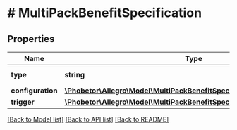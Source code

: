 # # MultiPackBenefitSpecification

## Properties

Name | Type | Description | Notes
------------ | ------------- | ------------- | -------------
**type** | **string** |  | [optional] [default to 'UNIT_PERCENTAGE_DISCOUNT']
**configuration** | [**\Phobetor\Allegro\Model\MultiPackBenefitSpecificationAllOfConfiguration**](MultiPackBenefitSpecificationAllOfConfiguration.md) |  |
**trigger** | [**\Phobetor\Allegro\Model\MultiPackBenefitSpecificationAllOfTrigger**](MultiPackBenefitSpecificationAllOfTrigger.md) |  |

[[Back to Model list]](../../README.md#models) [[Back to API list]](../../README.md#endpoints) [[Back to README]](../../README.md)
